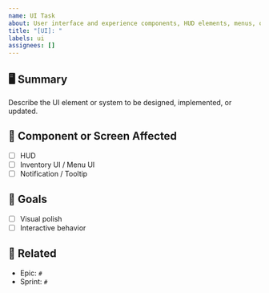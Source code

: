 ```yaml
---
name: UI Task
about: User interface and experience components, HUD elements, menus, or feedback systems
title: "[UI]: "
labels: ui
assignees: []
---
```


## 🖥️ Summary
Describe the UI element or system to be designed, implemented, or updated.

## 📐 Component or Screen Affected
- [ ] HUD
- [ ] Inventory UI / Menu UI
- [ ] Notification / Tooltip

## 🎯 Goals
- [ ] Visual polish
- [ ] Interactive behavior

## 🔗 Related
- Epic: `#`
- Sprint: `#`
